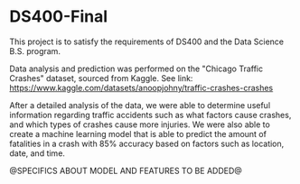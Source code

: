 # DS400-Final

This project is to satisfy the requirements of DS400 and the Data Science B.S. program.

Data analysis and prediction was performed on the "Chicago Traffic Crashes" dataset, sourced from Kaggle.
See link: https://www.kaggle.com/datasets/anoopjohny/traffic-crashes-crashes

After a detailed analysis of the data, we were able to determine useful information regarding traffic accidents such as what factors cause crashes, and which types of crashes cause more injuries.  We were also able to create a machine learning model that is able to predict the amount of fatalities in a crash with 85% accuracy based on factors such as location, date, and time.

@SPECIFICS ABOUT MODEL AND FEATURES TO BE ADDED@
